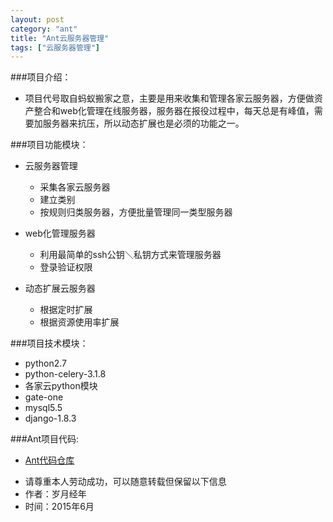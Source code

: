 ```yaml
---
layout: post
category: "ant"
title: "Ant云服务器管理"
tags: ["云服务器管理"]
---
```



###项目介绍：

* 项目代号取自蚂蚁搬家之意，主要是用来收集和管理各家云服务器，方便做资产整合和web化管理在线服务器，服务器在报役过程中，每天总是有峰值，需要加服务器来抗压，所以动态扩展也是必须的功能之一。


###项目功能模块：

* 云服务器管理
  * 采集各家云服务器
  * 建立类别
  * 按规则归类服务器，方便批量管理同一类型服务器

* web化管理服务器
  * 利用最简单的ssh公钥＼私钥方式来管理服务器
  * 登录验证权限
  
* 动态扩展云服务器
  * 根据定时扩展
  * 根据资源使用率扩展

###项目技术模块：

* python2.7
* python-celery-3.1.8
* 各家云python模块
* gate-one
* mysql5.5
* django-1.8.3

###Ant项目代码:

* [Ant代码仓库](https://git@github.com:djshell/ant.git)





  
>
- 请尊重本人劳动成功，可以随意转载但保留以下信息 
- 作者：岁月经年 
- 时间：2015年6月
